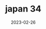 ---
weight: 34
images: 
- /images/Japan/DSCF0152.jpg
title: japan 34
date: 2023-02-26
tags:
- japan
---